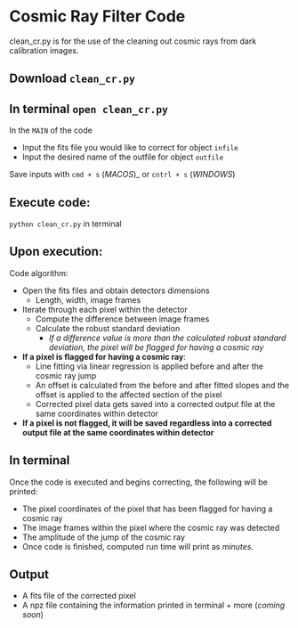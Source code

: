 # Cosmic Ray Filter Code

clean_cr.py is for the use of the cleaning out cosmic rays from dark calibration images.

## Download ```clean_cr.py```

## In terminal ```open clean_cr.py```

In the ```MAIN``` of the code
- Input the fits file you would like to correct for object ```infile```
- Input the desired name of the outfile for object ```outfile```

Save inputs with ```cmd + s``` (_MACOS_)_ or ```cntrl + s``` (_WINDOWS_)

## Execute code:
```python clean_cr.py``` in terminal

## Upon execution:
Code algorithm:
- Open the fits files and obtain detectors dimensions
    - Length, width, image frames
- Iterate through each pixel within the detector
    - Compute the difference between image frames
    - Calculate the robust standard deviation
        - _If a difference value is more than the calculated robust standard deviation, the pixel will be flagged for having a cosmic ray_
- **If a pixel is flagged for having a cosmic ray**:
    - Line fitting via linear regression is applied before and after the cosmic ray jump
    - An offset is calculated from the before and after fitted slopes and the offset is applied to the affected section of the pixel
    - Corrected pixel data gets saved into a corrected output file at the same coordinates within detector
- **If a pixel is not flagged, it will be saved regardless into a corrected output file at the same coordinates within detector**

## In terminal
Once the code is executed and begins correcting, the following will be printed:
- The pixel coordinates of the pixel that has been flagged for having a cosmic ray
- The image frames within the pixel where the cosmic ray was detected
- The amplitude of the jump of the cosmic ray
- Once code is finished, computed run time will print as _minutes_.

## Output
- A fits file of the corrected pixel 
- A npz file containing the information printed in terminal + more (_coming soon_)

